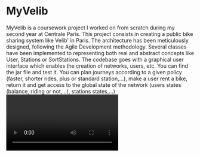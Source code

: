 # MyVelib

MyVelib is a coursework project I worked on from scratch during my second year at Centrale Paris.
This project consists in creating a public bike sharing system like Velib' in Paris. The architecture has been meticulously designed, following the Agile Development methodology. Several classes have been implemented to representing both real and abstract concepts like User, Stations or SortStations.
The codebase goes with a graphical user interface which enables the creation of networks, users, etc. You can find the jar file and test it.
You can plan journeys according to a given policy (faster, shorter rides, plus or standard station,...), make a user rent a bike, return it and get access to the global state of the network (users states (balance, riding or not,...), stations states,...)
![](demo_velib.mov)
